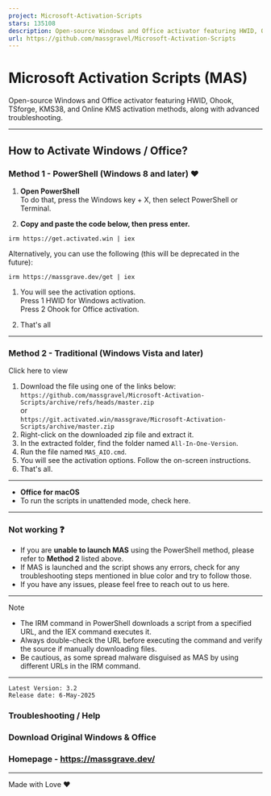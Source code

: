 ```yaml
---
project: Microsoft-Activation-Scripts
stars: 135108
description: Open-source Windows and Office activator featuring HWID, Ohook, TSforge, KMS38, and Online KMS activation methods, along with advanced troubleshooting.
url: https://github.com/massgravel/Microsoft-Activation-Scripts
---
```


Microsoft Activation Scripts (MAS)
==================================

Open-source Windows and Office activator featuring HWID, Ohook, TSforge, KMS38, and Online KMS activation methods, along with advanced troubleshooting.

* * *

How to Activate Windows / Office?
---------------------------------

### Method 1 - PowerShell (Windows 8 and later) ❤️

1.  **Open PowerShell**  
    To do that, press the Windows key + X, then select PowerShell or Terminal.
    
2.  **Copy and paste the code below, then press enter.**
    

```
irm https://get.activated.win | iex
```

Alternatively, you can use the following (this will be deprecated in the future):

```
irm https://massgrave.dev/get | iex
```

1.  You will see the activation options.  
    Press 1 HWID for Windows activation.  
    Press 2 Ohook for Office activation.
    
2.  That's all
    

* * *

### Method 2 - Traditional (Windows Vista and later)

Click here to view

1.  Download the file using one of the links below:  
    `https://github.com/massgravel/Microsoft-Activation-Scripts/archive/refs/heads/master.zip`  
    or  
    `https://git.activated.win/massgrave/Microsoft-Activation-Scripts/archive/master.zip`
2.  Right-click on the downloaded zip file and extract it.
3.  In the extracted folder, find the folder named `All-In-One-Version`.
4.  Run the file named `MAS_AIO.cmd`.
5.  You will see the activation options. Follow the on-screen instructions.
6.  That's all.

* * *

-   **Office for macOS**
-   To run the scripts in unattended mode, check here.

* * *

### Not working ❓

-   If you are **unable to launch MAS** using the PowerShell method, please refer to **Method 2** listed above.
-   If MAS is launched and the script shows any errors, check for any troubleshooting steps mentioned in blue color and try to follow those.
-   If you have any issues, please feel free to reach out to us here.

* * *

Note

-   The IRM command in PowerShell downloads a script from a specified URL, and the IEX command executes it.
-   Always double-check the URL before executing the command and verify the source if manually downloading files.
-   Be cautious, as some spread malware disguised as MAS by using different URLs in the IRM command.

* * *

```
Latest Version: 3.2
Release date: 6-May-2025
```

### Troubleshooting / Help

### Download Original Windows & Office

### Homepage - https://massgrave.dev/

* * *

Made with Love ❤️
